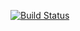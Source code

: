 [![Build Status](https://travis-ci.org/jackhillman/gwcommentsonearthporn.svg?branch=master)](https://travis-ci.org/jackhillman/gwcommentsonearthporn)